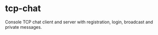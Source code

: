 # tcp-chat
Console TCP chat client and server with registration, login, broadcast and private messages.
